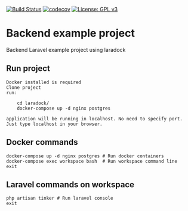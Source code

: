 [![Build Status](https://travis-ci.com/marcelobbfonseca/animal-shelters.svg?branch=master)](https://travis-ci.com/marcelobbfonseca/animal-shelters) [![codecov](https://codecov.io/gh/marcelobbfonseca/animal-shelters/branch/master/graph/badge.svg)](https://codecov.io/gh/marcelobbfonseca/animal-shelters) [![License: GPL v3](https://img.shields.io/badge/License-GPLv3-blue.svg)](https://www.gnu.org/licenses/gpl-3.0)

# Backend example project

Backend Laravel example project using laradock

## Run project
    Docker installed is required
    Clone project
    run:
```
    cd laradock/
    docker-compose up -d nginx postgres
```
    application will be running in localhost. No need to specify port.
    Just type localhost in your browser.

## Docker commands
    docker-compose up -d nginx postgres # Run docker containers
    docker-compose exec workspace bash  # Run workspace command line
    exit

## Laravel commands on workspace
    php artisan tinker # Run laravel console
    exit